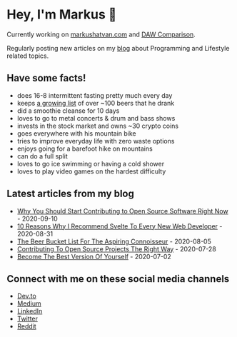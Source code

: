 # Hey, I'm Markus :wave:

Currently working on [markushatvan.com](https://markushatvan.com/) and [DAW Comparison](https://dawcomparison.com/).

Regularly posting new articles on my [blog](https://markushatvan.com/blog) about Programming and Lifestyle related topics.

## Have some facts!

- does 16-8 intermittent fasting pretty much every day
- keeps [a growing list](https://markushatvan.com/blog/the-beer-bucket-list-for-the-aspiring-connoisseur) of over ~100 beers that he drank
- did a smoothie cleanse for 10 days
- loves to go to metal concerts & drum and bass shows
- invests in the stock market and owns ~30 crypto coins
- goes everywhere with his mountain bike
- tries to improve everyday life with zero waste options
- enjoys going for a barefoot hike on mountains
- can do a full split
- loves to go ice swimming or having a cold shower
- loves to play video games on the hardest difficulty

## Latest articles from my blog

<!-- blog starts -->
- [Why You Should Start Contributing to Open Source Software Right Now](https://markushatvan.com/blog/why-you-should-start-contributing-to-open-source-software-right-now) - 2020-09-10
- [10 Reasons Why I Recommend Svelte To Every New Web Developer](https://markushatvan.com/blog/10-reasons-why-i-recommend-svelte-to-every-new-web-developer) - 2020-08-31
- [The Beer Bucket List For The Aspiring Connoisseur](https://markushatvan.com/blog/the-beer-bucket-list-for-the-aspiring-connoisseur) - 2020-08-05
- [Contributing To Open Source Projects The Right Way](https://markushatvan.com/blog/contributing-to-open-source-projects-the-right-way) - 2020-07-28
- [Become The Best Version Of Yourself](https://markushatvan.com/blog/become-the-best-version-of-yourself) - 2020-07-02
<!-- blog ends -->

## Connect with me on these social media channels

- [Dev.to](https://dev.to/mhatvan)
- [Medium](https://medium.com/@markushatvan)
- [LinkedIn](https://www.linkedin.com/in/markus-hatvan-b912b91aa/)
- [Twitter](https://twitter.com/HatvanMarkus)
- [Reddit](https://www.reddit.com/user/chimpcmder)
